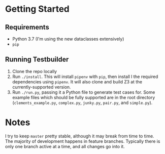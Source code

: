 # Getting Started
## Requirements
* Python 3.7 (I'm using the new dataclasses extensively)
* `pip`

## Running Testbuilder
1. Clone the repo locally
2. Run `./install`. This will install `pipenv` with `pip`, then install
l the required dependencies using `pipenv`. It will also clone and
build Z3 at the currently-supported version.
3. Run `./run.py`, passing it a Python file to generate test cases
   for. Some example files which should be fully supported are in the
   root directory (`clements_example.py`, `complex.py`, `junky.py`,
   `pair.py`, and `simple.py`).

# Notes
I try to keep `master` pretty stable, although it may break from time
to time. The majority of development happens in feature
branches. Typically there is only one branch active at a time, and all
changes go into it.
